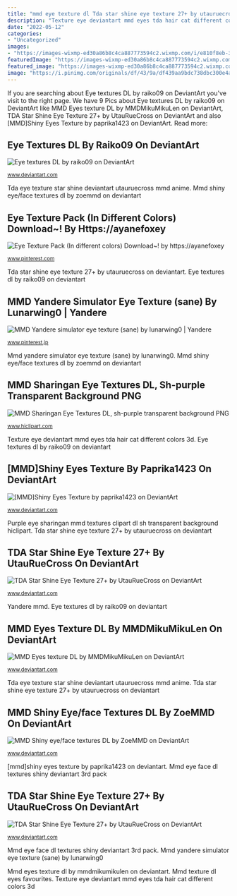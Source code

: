 ```yaml
---
title: "mmd eye texture dl Tda star shine eye texture 27+ by utauruecross on deviantart"
description: "Texture eye deviantart mmd eyes tda hair cat different colors 3d"
date: "2022-05-12"
categories:
- "Uncategorized"
images:
- "https://images-wixmp-ed30a86b8c4ca887773594c2.wixmp.com/i/e810f8eb-3d22-452d-8921-8afb80225554/d6g7g4v-8e448775-561c-4d0d-b2a0-690201d06216.png"
featuredImage: "https://images-wixmp-ed30a86b8c4ca887773594c2.wixmp.com/i/07b2ea8f-4bd6-44b1-9607-9856abad57e5/d9xn5pf-dc32cc57-cb79-4bf7-9737-b0e011c3ebb9.png"
featured_image: "https://images-wixmp-ed30a86b8c4ca887773594c2.wixmp.com/i/da84ec7e-3193-493f-a517-5d16cdcf528e/d910cec-c2d844eb-4ef7-4aa2-9e93-5e142e016226.png"
image: "https://i.pinimg.com/originals/df/43/9a/df439aa9bdc738dbc300e4ad9a4c4e2f.png"
---
```


If you are searching about Eye textures DL by raiko09 on DeviantArt you've visit to the right page. We have 9 Pics about Eye textures DL by raiko09 on DeviantArt like MMD Eyes texture DL by MMDMikuMikuLen on DeviantArt, TDA Star Shine Eye Texture 27+ by UtauRueCross on DeviantArt and also [MMD]Shiny Eyes Texture by paprika1423 on DeviantArt. Read more:

## Eye Textures DL By Raiko09 On DeviantArt

![Eye textures DL by raiko09 on DeviantArt](https://images-wixmp-ed30a86b8c4ca887773594c2.wixmp.com/i/f4b91ef3-04e6-4ac2-9243-1b4540864fcf/d8nl200-ee09399c-b82b-4cdb-b649-e4d5a10be8f9.png/v1/fill/w_1192,h_670,strp/eye_textures_dl_by_raiko09_d8nl200-pre.png "Tda eye texture star shine deviantart utauruecross mmd anime")

<small>www.deviantart.com</small>

Tda eye texture star shine deviantart utauruecross mmd anime. Mmd shiny eye/face textures dl by zoemmd on deviantart

## Eye Texture Pack (In Different Colors) Download~! By Https://ayanefoxey

![Eye Texture Pack (In different colors) Download~! by https://ayanefoxey](https://i.pinimg.com/originals/df/43/9a/df439aa9bdc738dbc300e4ad9a4c4e2f.png "Mmd eye face dl textures shiny deviantart 3rd pack")

<small>www.pinterest.com</small>

Tda star shine eye texture 27+ by utauruecross on deviantart. Eye textures dl by raiko09 on deviantart

## MMD Yandere Simulator Eye Texture (sane) By Lunarwing0 | Yandere

![MMD Yandere simulator eye texture (sane) by lunarwing0 | Yandere](https://i.pinimg.com/736x/b7/cc/2a/b7cc2a6e3492ba30e2309a27360ee82f--texture-yandere-simulator.jpg "Mmd texture eyes shiny deviantart favourites female")

<small>www.pinterest.jp</small>

Mmd yandere simulator eye texture (sane) by lunarwing0. Mmd shiny eye/face textures dl by zoemmd on deviantart

## MMD Sharingan Eye Textures DL, Sh-purple Transparent Background PNG

![MMD Sharingan Eye Textures DL, sh-purple transparent background PNG](https://p1.hiclipart.com/preview/406/5/290/mmd-sharingan-eye-textures-dl-sh-purple-png-clipart.jpg "Eye textures dl by raiko09 on deviantart")

<small>www.hiclipart.com</small>

Texture eye deviantart mmd eyes tda hair cat different colors 3d. Eye textures dl by raiko09 on deviantart

## [MMD]Shiny Eyes Texture By Paprika1423 On DeviantArt

![[MMD]Shiny Eyes Texture by paprika1423 on DeviantArt](https://images-wixmp-ed30a86b8c4ca887773594c2.wixmp.com/i/07b2ea8f-4bd6-44b1-9607-9856abad57e5/d9xn5pf-dc32cc57-cb79-4bf7-9737-b0e011c3ebb9.png "Tda star shine eye texture 27+ by utauruecross on deviantart")

<small>www.deviantart.com</small>

Purple eye sharingan mmd textures clipart dl sh transparent background hiclipart. Tda star shine eye texture 27+ by utauruecross on deviantart

## TDA Star Shine Eye Texture 27+ By UtauRueCross On DeviantArt

![TDA Star Shine Eye Texture 27+ by UtauRueCross on DeviantArt](https://images-wixmp-ed30a86b8c4ca887773594c2.wixmp.com/i/da84ec7e-3193-493f-a517-5d16cdcf528e/d910cec-c2d844eb-4ef7-4aa2-9e93-5e142e016226.png "Tda eye texture star shine deviantart utauruecross mmd anime")

<small>www.deviantart.com</small>

Yandere mmd. Eye textures dl by raiko09 on deviantart

## MMD Eyes Texture DL By MMDMikuMikuLen On DeviantArt

![MMD Eyes texture DL by MMDMikuMikuLen on DeviantArt](https://images-wixmp-ed30a86b8c4ca887773594c2.wixmp.com/i/e810f8eb-3d22-452d-8921-8afb80225554/d6g7g4v-8e448775-561c-4d0d-b2a0-690201d06216.png "Eye texture pack (in different colors) download~! by https://ayanefoxey")

<small>www.deviantart.com</small>

Tda eye texture star shine deviantart utauruecross mmd anime. Tda star shine eye texture 27+ by utauruecross on deviantart

## MMD Shiny Eye/face Textures DL By ZoeMMD On DeviantArt

![MMD Shiny eye/face textures DL by ZoeMMD on DeviantArt](https://pre00.deviantart.net/ea5c/th/pre/f/2018/123/d/d/mmd_shiny_eye_face_textures_dl_by_zoemmd-dcaixyl.png "Eye textures dl by raiko09 on deviantart")

<small>www.deviantart.com</small>

[mmd]shiny eyes texture by paprika1423 on deviantart. Mmd eye face dl textures shiny deviantart 3rd pack

## TDA Star Shine Eye Texture 27+ By UtauRueCross On DeviantArt

![TDA Star Shine Eye Texture 27+ by UtauRueCross on DeviantArt](https://images-wixmp-ed30a86b8c4ca887773594c2.wixmp.com/i/da84ec7e-3193-493f-a517-5d16cdcf528e/d910cec-c2d844eb-4ef7-4aa2-9e93-5e142e016226.png/v1/fill/w_894,h_894,q_70,strp/tda_star_shine_eye_texture_27__by_utauruecross_d910cec-pre.jpg "[mmd]shiny eyes texture by paprika1423 on deviantart")

<small>www.deviantart.com</small>

Mmd eye face dl textures shiny deviantart 3rd pack. Mmd yandere simulator eye texture (sane) by lunarwing0

Mmd eyes texture dl by mmdmikumikulen on deviantart. Mmd texture dl eyes favourites. Texture eye deviantart mmd eyes tda hair cat different colors 3d
